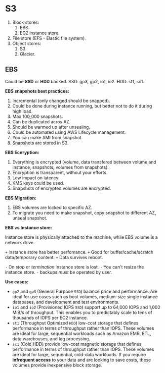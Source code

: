 # S3

1. Block stores:
	1. EBS.
	2. EC2 instance store.
2. File store (EFS - Elastic file system).
3. Object stores:
	1. S3.
	2. Glacier.

## EBS

Could be **SSD** or **HDD** backed. SSD: gp3, gp2, io1, io2. HDD: st1, sc1.

**EBS snapshots best practices:**

1. Incremental (only changed should be snapped).
2. Could be done during instance running, but better not to do it during high load.
3. Max 100\_000 snapshots.
4. Can be duplicated acros AZ.
5. Should be warmed up after unsealing.
6. Could be automated using AWS Lifecycle management.
7. You can make AMI from snapshot.
8. Snapshots are stored in S3.

**EBS Ecnryption:**

1. Everything is encrypted (volume, data transfered between volume and instance, snapshots, volumes from snapshots).
2. Encryption is transparent, without your efforts.
3. Low impact on latency.
4. KMS keys could be used.
5. Snapshots of encrypted volumes are encrypted.

**EBS Migration:**

1. EBS volumes are locked to specific AZ.
2. To migrate you need to make snapshot, copy snapshot to different AZ, unseal snapshot.

**EBS vs Instance store:**

Instance store is physically attached to the machine, while EBS volume is a network drive.

`+` Instance store has better perfomance.
`+` Good for buffer/cache/scratch data/temporary content.
`+` Data survives reboot.

`-` On *stop* or *termination* instance store is lost.
`-` You can't resize the instance store.
`-` backups *must* be operated by user.

**Use cases:**

- `gp2` and `gp3` (General Purpose `SSD`) balance price and performance. Are ideal for use cases such as
boot volumes, medium-size single instance databases, and development and test environments.
- `io1` and `io2` (Provisioned IOPS `SSD`) support up to 64,000 IOPS and 1,000 MiB/s of throughput. This
enables you to predictably scale to tens of thousands of IOPS per EC2 instance.
- `st1` (Throughput Optimized `HDD`) low-cost storage that defines performance in terms of throughput
rather than IOPS. These volumes are ideal for large, sequential workloads such as Amazon EMR, ETL, data
warehouses, and log processing.
- `sc1` (Cold HDD) provide low-cost magnetic storage that defines performance in terms of throughput rather
than IOPS. These volumes are ideal for large, sequential, cold-data workloads. If you require **infrequent
access** to your data and are looking to save costs, these volumes provide inexpensive block storage.


